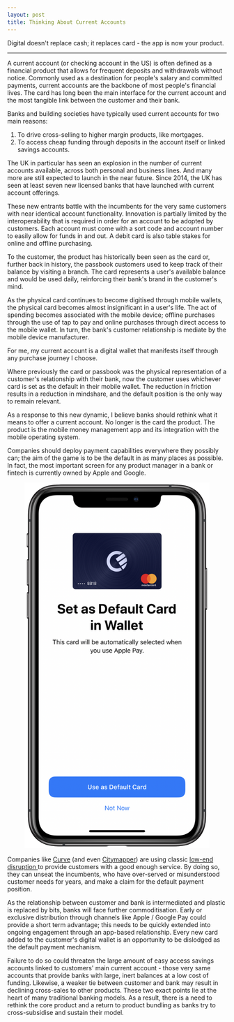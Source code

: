 ```yaml
---
layout: post
title: Thinking About Current Accounts
---
```


Digital doesn't replace cash; it replaces card - the app is now your product.

---

A current account (or checking account in the US) is often defined as a financial product that allows for frequent deposits and withdrawals without notice. Commonly used as a destination for people's salary and committed payments, current accounts are the backbone of most people's financial lives. The card has long been the main interface for the current account and the most tangible link between the customer and their bank.

Banks and building societies have typically used current accounts for two main reasons:

1. To drive cross-selling to higher margin products, like mortgages.
2. To access cheap funding through deposits in the account itself or linked savings accounts.

The UK in particular has seen an explosion in the number of current accounts available, across both personal and business lines. And many more are still expected to launch in the near future. Since 2014, the UK has seen at least seven new licensed banks that have launched with current account offerings.

These new entrants battle with the incumbents for the very same customers with near identical account functionality. Innovation is partially limited by the interoperability that is required in order for an account to be adopted by customers. Each account must come with a sort code and account number to easily allow for funds in and out. A debit card is also table stakes for online and offline purchasing.  

To the customer, the product has historically been seen as the card or, further back in history, the passbook customers used to keep track of their balance by visiting a branch. The card represents a user's available balance and would be used daily, reinforcing their bank's brand in the customer's mind. 

As the physical card continues to become digitised through mobile wallets, the physical card becomes almost insignificant in a user's life. The act of spending becomes associated with the mobile device; offline purchases through the use of tap to pay and online purchases through direct access to the mobile wallet. In turn, the bank's customer relationship is mediate by the mobile device manufacturer.

For me, my current account is a digital wallet that manifests itself through any purchase journey I choose. 

Where previously the card or passbook was the physical representation of a customer's relationship with their bank, now the customer uses whichever card is set as the default in their mobile wallet. The reduction in friction results in a reduction in mindshare, and the default position is the only way to remain relevant.

As a response to this new dynamic, I believe banks should rethink what it means to offer a current account. No longer is the card the product. The product is the mobile money management app and its integration with the mobile operating system. 

Companies should deploy payment capabilities everywhere they possibly can; the aim of the game is to be the default in as many places as possible. In fact, the most important screen for any product manager in a bank or fintech is currently owned by Apple and Google.

<figure>
  <img class="blogImage" src="/assets/blogimg/default-card.png" alt="Default card in Apple Pay">
  <figcaption></figcaption>
</figure>

Companies like [Curve](https://www.curve.app/en-gb/f/apple-pay) (and even [Citymapper](https://citymapper.com/pass?lang=en)) are using classic [low-end disruption ](https://online.hbs.edu/blog/post/4-keys-to-understanding-clayton-christensens-theory-of-disruptive-innovation) to provide customers with a good enough service. By doing so, they can unseat the incumbents, who have over-served or misunderstood customer needs for years, and make a claim for the default payment position.

As the relationship between customer and bank is intermediated and plastic is replaced by bits, banks will face further commoditisation. Early or exclusive distribution through channels like Apple / Google Pay could provide a short term advantage; this needs to be quickly extended into ongoing engagement through an app-based relationship. Every new card added to the customer's digital wallet is an opportunity to be dislodged as the default payment mechanism.

Failure to do so could threaten the large amount of easy access savings accounts linked to customers' main current account - those very same accounts that provide banks with large, inert balances at a low cost of funding. Likewise, a weaker tie between customer and bank may result in declining cross-sales to other products. These two exact points lie at the heart of many traditional banking models. As a result, there is a need to rethink the core product and a return to product bundling as banks try to cross-subsidise and sustain their model.
